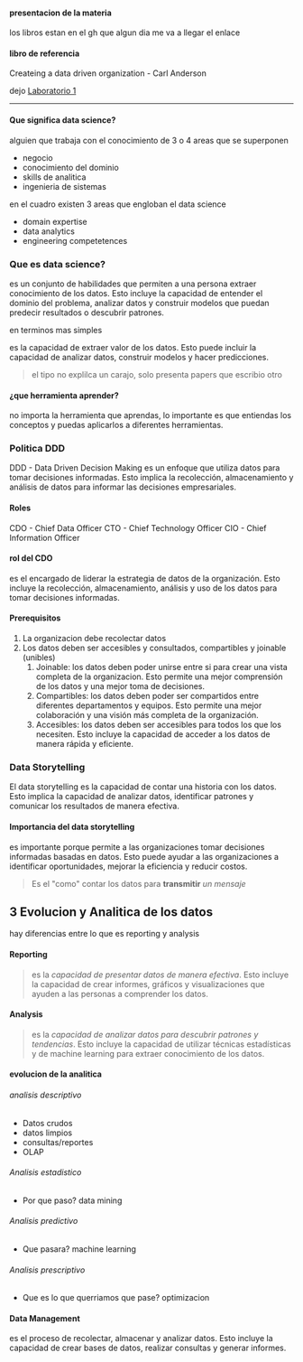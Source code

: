#### presentacion de la materia
los libros estan en el gh que algun dia me va a llegar el enlace

#### libro de referencia
Createing a data driven organization - Carl Anderson

dejo [Laboratorio 1](lab1.md) 

---

#### Que significa data science?

alguien que trabaja con el conocimiento de 3 o 4 areas que se superponen
- negocio
- conocimiento del dominio
- skills de analitica
- ingenieria de sistemas

en el cuadro existen 3 areas que engloban el data science
- domain expertise
- data analytics
- engineering competetences

### Que es data science?
es un conjunto de habilidades que permiten a una persona extraer conocimiento de los datos. Esto incluye la capacidad de entender el dominio del problema, analizar datos y construir modelos que puedan predecir resultados o descubrir patrones.

en terminos mas simples

es la capacidad de extraer valor de los datos. Esto puede incluir la capacidad de analizar datos, construir modelos y hacer predicciones.

> el tipo no explilca un carajo, solo presenta papers que escribio otro

#### ¿que herramienta aprender?
no importa la herramienta que aprendas, lo importante es que entiendas los conceptos y puedas aplicarlos a diferentes herramientas.

### Politica DDD
DDD - Data Driven Decision Making
es un enfoque que utiliza datos para tomar decisiones informadas. Esto implica la recolección, almacenamiento y análisis de datos para informar las decisiones empresariales.


#### Roles

CDO - Chief Data Officer
CTO - Chief Technology Officer
CIO - Chief Information Officer

#### rol del CDO
es el encargado de liderar la estrategia de datos de la organización. Esto incluye la recolección, almacenamiento, análisis y uso de los datos para tomar decisiones informadas.


#### Prerequisitos
1. La organizacion debe recolectar datos
2. Los datos deben ser accesibles y consultados, compartibles y joinable (unibles)
	1. Joinable: los datos deben poder unirse entre si para crear una vista completa de la organizacion. Esto permite una mejor comprensión de los datos y una mejor toma de decisiones.
	2. Compartibles: los datos deben poder ser compartidos entre diferentes departamentos y equipos. Esto permite una mejor colaboración y una visión más completa de la organización.
	3. Accesibles: los datos deben ser accesibles para todos los que los necesiten. Esto incluye la capacidad de acceder a los datos de manera rápida y eficiente.

### Data Storytelling
El data storytelling es la capacidad de contar una historia con los datos. Esto implica la capacidad de analizar datos, identificar patrones y comunicar los resultados de manera efectiva.

#### Importancia del data storytelling
es importante porque permite a las organizaciones tomar decisiones informadas basadas en datos. Esto puede ayudar a las organizaciones a identificar oportunidades, mejorar la eficiencia y reducir costos.

> Es el "como" contar los datos para **transmitir** *un mensaje*

## 3 Evolucion y Analitica de los datos
hay diferencias entre lo que es reporting y analysis

#### Reporting
> es la *capacidad de presentar datos de manera efectiva*. Esto incluye la capacidad de crear informes, gráficos y visualizaciones que ayuden a las personas a comprender los datos.

#### Analysis
> es la *capacidad de analizar datos para descubrir patrones y tendencias*. Esto incluye la capacidad de utilizar técnicas estadísticas y de machine learning para extraer conocimiento de los datos.


#### evolucion de la analitica

###### analisis descriptivo
- Datos crudos
- datos limpios
- consultas/reportes
- OLAP
###### Analisis estadistico
- Por que paso? data mining
###### Analisis predictivo
- Que pasara? machine learning
###### Analisis prescriptivo
- Que es lo que querriamos que pase? optimizacion


#### Data Management
es el proceso de recolectar, almacenar y analizar datos. Esto incluye la capacidad de crear bases de datos, realizar consultas y generar informes.


